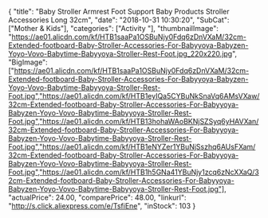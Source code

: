 {
	"title": "Baby Stroller Armrest Foot Support Baby Products Stroller Accessories Long 32cm",
	"date": "2018-10-31 10:30:20",
	"SubCat": ["Mother & Kids"],
	"categories": ["Activity "],
	"thumbnailImage": "https://ae01.alicdn.com/kf/HTB1saaPa1OSBuNjy0Fdq6zDnVXaM/32cm-Extended-footboard-Baby-Stroller-Accessories-For-Babyyoya-Babyzen-Yoyo-Vovo-Babytime-Babyyoya-Stroller-Rest-Foot.jpg_220x220.jpg",
	"BigImage": ["https://ae01.alicdn.com/kf/HTB1saaPa1OSBuNjy0Fdq6zDnVXaM/32cm-Extended-footboard-Baby-Stroller-Accessories-For-Babyyoya-Babyzen-Yoyo-Vovo-Babytime-Babyyoya-Stroller-Rest-Foot.jpg","https://ae01.alicdn.com/kf/HTB1eyIQa5CYBuNkSnaVq6AMsVXaw/32cm-Extended-footboard-Baby-Stroller-Accessories-For-Babyyoya-Babyzen-Yoyo-Vovo-Babytime-Babyyoya-Stroller-Rest-Foot.jpg","https://ae01.alicdn.com/kf/HTB13hohaWAoBKNjSZSyq6yHAVXan/32cm-Extended-footboard-Baby-Stroller-Accessories-For-Babyyoya-Babyzen-Yoyo-Vovo-Babytime-Babyyoya-Stroller-Rest-Foot.jpg","https://ae01.alicdn.com/kf/HTB1eNYZer1YBuNjSszhq6AUsFXam/32cm-Extended-footboard-Baby-Stroller-Accessories-For-Babyyoya-Babyzen-Yoyo-Vovo-Babytime-Babyyoya-Stroller-Rest-Foot.jpg","https://ae01.alicdn.com/kf/HTB1h5GNa41YBuNjy1zcq6zNcXXaQ/32cm-Extended-footboard-Baby-Stroller-Accessories-For-Babyyoya-Babyzen-Yoyo-Vovo-Babytime-Babyyoya-Stroller-Rest-Foot.jpg"],
	"actualPrice": 24.00,
	"comparePrice": 48.00,
	"linkurl": "http://s.click.aliexpress.com/e/TsfiEne",
	"inStock": 103
}
